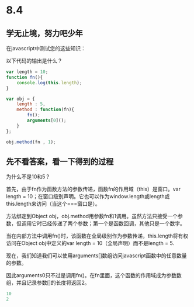 # 8.4

## 学无止境，努力吧少年

在javascript中测试您的这些知识：

以下代码的输出是什么？

```javascript
var length = 10;
function fn(){
    console.log(this.length);
}

var obj = {
    length : 5,
    method : function(fn){
        fn();
        arguments[0]();
    }
};

obj.method(fn , 1);
```

## 先不看答案，看一下得到的过程

为什么不是10和5？

首先，由于fn作为函数方法的参数传递，函数fn的作用域（this）是窗口。var length = 10；在窗口级别声明。它也可以作为window.length或length或this.length来访问（当这个===窗口是）。

方法绑定到Object obj，obj.method用参数fn和1调用。虽然方法只接受一个参数，但调用它时已经传递了两个参数；第一个是函数回调，其他只是一个数字。

当在内部方法中调用fn()时，该函数在全局级别作为参数传递，this.length将有权访问在Object obj中定义的var length = 10（全局声明）而不是length = 5.

现在，我们知道我们可以使用arguments[]数组访问javascript函数中的任意数量的参数。

因此arguments0只不过是调用fn()。在fn里面，这个函数的作用域成为参数数组，并且记录参数[]的长度将返回2。

```javascript
10
2
```


